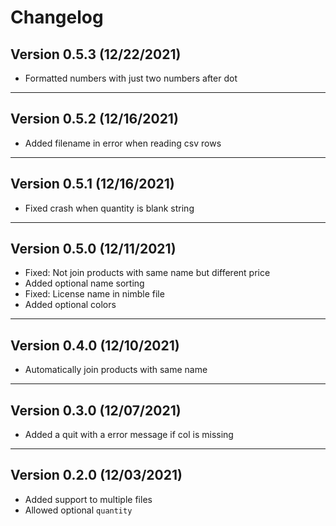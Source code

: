 # Changelog

## Version 0.5.3 (12/22/2021)

- Formatted numbers with just two numbers after dot

---

## Version 0.5.2 (12/16/2021)

- Added filename in error when reading csv rows

---

## Version 0.5.1 (12/16/2021)

- Fixed crash when quantity is blank string

---

## Version 0.5.0 (12/11/2021)

- Fixed: Not join products with same name but different price
- Added optional name sorting
- Fixed: License name in nimble file
- Added optional colors

---

## Version 0.4.0 (12/10/2021)

- Automatically join products with same name

---

## Version 0.3.0 (12/07/2021)

- Added a quit with a error message if col is missing

---

## Version 0.2.0 (12/03/2021)

- Added support to multiple files
- Allowed optional `quantity`
